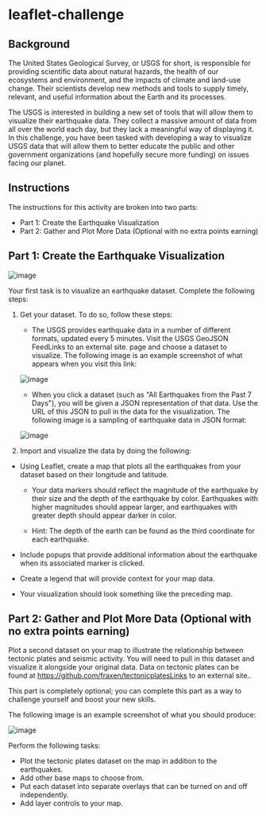 # leaflet-challenge

## Background
The United States Geological Survey, or USGS for short, is responsible for providing scientific data about natural hazards, the health of our ecosystems and environment, and the impacts of climate and land-use change. Their scientists develop new methods and tools to supply timely, relevant, and useful information about the Earth and its processes.

The USGS is interested in building a new set of tools that will allow them to visualize their earthquake data. They collect a massive amount of data from all over the world each day, but they lack a meaningful way of displaying it. In this challenge, you have been tasked with developing a way to visualize USGS data that will allow them to better educate the public and other government organizations (and hopefully secure more funding) on issues facing our planet.

## Instructions
The instructions for this activity are broken into two parts:

  * Part 1: Create the Earthquake Visualization
  * Part 2: Gather and Plot More Data (Optional with no extra points earning)

## Part 1: Create the Earthquake Visualization

![image](https://user-images.githubusercontent.com/116117065/219480438-21189dee-2890-4260-a7d1-59998738d84e.png)


Your first task is to visualize an earthquake dataset. Complete the following steps:

1. Get your dataset. To do so, follow these steps:

      * The USGS provides earthquake data in a number of different formats, updated every 5 minutes. Visit the USGS GeoJSON FeedLinks to an external site. page and
      choose a dataset to visualize. The following image is an example screenshot of what appears when you visit this link:
      
      ![image](https://user-images.githubusercontent.com/116117065/219473420-25780e19-e2e2-49fa-8249-57f353fc88e7.png)


      * When you click a dataset (such as "All Earthquakes from the Past 7 Days"), you will be given a JSON representation of that data. Use the URL of this JSON to
      pull in the data for the visualization. The following image is a sampling of earthquake data in JSON format:
      
      ![image](https://user-images.githubusercontent.com/116117065/219473682-5f702405-bdca-4dca-9f3b-ad65719aed04.png)

2. Import and visualize the data by doing the following:

  * Using Leaflet, create a map that plots all the earthquakes from your dataset based on their longitude and latitude.

       * Your data markers should reflect the magnitude of the earthquake by their size and the depth of the earthquake by color. Earthquakes with higher
           magnitudes should appear larger, and earthquakes with greater depth should appear darker in color.
           
       * Hint: The depth of the earth can be found as the third coordinate for each earthquake.

  * Include popups that provide additional information about the earthquake when its associated marker is clicked.
  * Create a legend that will provide context for your map data.
  * Your visualization should look something like the preceding map.
  
  
## Part 2: Gather and Plot More Data (Optional with no extra points earning)
Plot a second dataset on your map to illustrate the relationship between tectonic plates and seismic activity. You will need to pull in this dataset and visualize it alongside your original data. Data on tectonic plates can be found at https://github.com/fraxen/tectonicplatesLinks to an external site..

This part is completely optional; you can complete this part as a way to challenge yourself and boost your new skills.

The following image is an example screenshot of what you should produce:

![image](https://user-images.githubusercontent.com/116117065/219480584-a3a0508b-bdb9-43c3-9533-0f91006b8c3d.png)


Perform the following tasks:

  * Plot the tectonic plates dataset on the map in addition to the earthquakes.
  * Add other base maps to choose from.
  * Put each dataset into separate overlays that can be turned on and off independently.
  * Add layer controls to your map.
      
      

